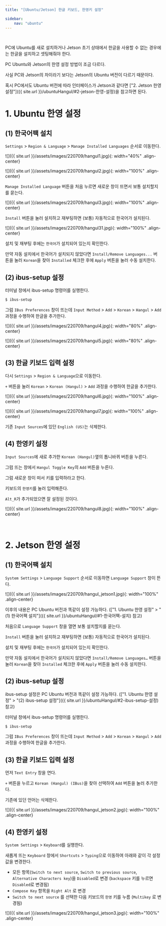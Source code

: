 ```yaml
---
title: "[Ubuntu/Jetson] 한글 키보드, 한영키 설정"

sidebar:
    nav: "ubuntu"
---
```


<br/>

PC에 Ubuntu를 새로 설치하거나 Jetson 초기 상태에서 한글을 사용할 수 없는 경우에는 한글을 설치하고 셋팅해줘야 한다. 

PC Ubuntu와 Jetson의 한영 설정 방법이 조금 다르다.

사실 PC와 Jetson의 차이라기 보다는 Jetson의 Ubuntu 버전이 다르기 때문이다.

혹시 PC에서도 Ubuntu 버전에 따라 인터페이스가 Jetson과 같다면 ["2. Jetson 한영 설정"]({{ site.url }}/ubuntuHangul/#2-jetson-한영-설정)을 참고하면 된다.


# 1. Ubuntu 한영 설정 

## (1) 한국어팩 설치

`Settings` > `Region & Language` > `Manage Installed Languages` 순서로 이동한다.

![]({{ site.url }}/assets/images/220709/hangul1.jpg){: width="40%" .align-center} 

![]({{ site.url }}/assets/images/220709/hangul2.jpg){: width="100%" .align-center} 

`Manage Installed Language` 버튼을 처음 누르면 새로운 창이 뜨면서 보통 설치할지를 묻는다.

![]({{ site.url }}/assets/images/220709/hangul3.jpg){: width="100%" .align-center} 

`Install` 버튼을 눌러 설치하고 재부팅하면 (보통) 자동적으로 한국어가 설치된다. 

![]({{ site.url }}/assets/images/220709/hangul31.jpg){: width="100%" .align-center} 

설치 및 재부팅 후에는 `한국어`가 설치되어 있는지 확인한다.

만약 자동 설치에서 한국어가 설치되지 않았다면 `Install/Remove Languages...` 버튼을 눌러 `Korean`을 찾아 `Installed` 체크한 후에 `Apply` 버튼을 눌러 수동 설치한다.

## (2) ibus-setup 설정

터미널 창에서 ibus-setup 명령어를 실행한다.

```bash
$ ibus-setup
```

그럼 `IBus Preferences` 창이 뜨는데 `Input Method` > `Add` > `Korean` > `Hangul` > `Add` 과정을 수행하여 한글을 추가한다.

![]({{ site.url }}/assets/images/220709/hangul4.jpg){: width="80%" .align-center}

![]({{ site.url }}/assets/images/220709/hangul5.jpg){: width="80%" .align-center}


## (3) 한글 키보드 입력 설정

다시 `Settings` > `Region & Language`으로 이동한다. 

`+` 버튼을 눌러 `Korean` > `Korean (Hangul)` > `Add` 과정을 수행하여 한글을 추가한다. 

![]({{ site.url }}/assets/images/220709/hangul6.jpg){: width="100%" .align-center}

![]({{ site.url }}/assets/images/220709/hangul7.jpg){: width="100%" .align-center}

기존 `Input Sources`에 있던 `English (US)`는 삭제한다. 


## (4) 한영키 설정

`Input Sources`에 새로 추가한 `Korean (Hangul)`옆의 톱니바퀴 버튼을 누른다.

그럼 뜨는 창에서 `Hangul Toggle Key`의 `Add` 버튼을 누른다.

그럼 새로운 창이 떠서 키를 입력하라고 한다.

키보드의 `한영키`를 눌러 입력해준다. 

`Alt_R`가 추가되었으면 잘 설정된 것이다.

![]({{ site.url }}/assets/images/220709/hangul8.jpg){: width="100%" .align-center}


<br/>


# 2. Jetson 한영 설정 

## (1) 한국어팩 설치

`System Settings` > `Language Support` 순서로 이동하면 `Language Support` 창이 뜬다.

![]({{ site.url }}/assets/images/220709/hangul_jetson1.jpg){: width="100%" .align-center}

이후의 내용은 PC Ubuntu 버전과 똑같이 설정 가능하다. (["1. Ubuntu 한영 설정"  > "(1) 한국어팩 설치"]({{ site.url }}/ubuntuHangul/#1-한국어팩-설치) 참고)

처음으로 `Language Support` 창을 열면 보통 설치할지를 묻는다.

`Install` 버튼을 눌러 설치하고 재부팅하면 (보통) 자동적으로 한국어가 설치된다.

설치 및 재부팅 후에는 `한국어`가 설치되어 있는지 확인한다.

만약 자동 설치에서 한국어가 설치되지 않았다면 `Install/Remove Languages…` 버튼을 눌러 `Korean`을 찾아 `Installed` 체크한 후에 `Apply` 버튼을 눌러 수동 설치한다.


## (2) ibus-setup 설정

ibus-setup 설정은 PC Ubuntu 버전과 똑같이 설정 가능하다. (["1. Ubuntu 한영 설정"  > "(2) ibus-setup 설정"]({{ site.url }}/ubuntuHangul/#2-ibus-setup-설정) 참고)

터미널 창에서 ibus-setup 명령어를 실행한다.

```bash
$ ibus-setup
```

그럼 `IBus Preferences` 창이 뜨는데 `Input Method` > `Add` > `Korean` > `Hangul` > `Add` 과정을 수행하여 한글을 추가한다.


## (3) 한글 키보드 입력 설정

먼저 `Text Entry` 창을 연다.

`+` 버튼을 누르고 `Korean (Hangul) (IBus)`을 찾아 선택하여 `Add` 버튼을 눌러 추가한다.

기존에 있던 언어는 삭제한다.

![]({{ site.url }}/assets/images/220709/hangul_jetson2.jpg){: width="100%" .align-center}


## (4) 한영키 설정

`System Settings` > `Keyboard`를 실행한다.

새롭게 뜨는 `Keyboard` 창에서 `Shortcuts` > `Typing`으로 이동하여 아래와 같이 각 설정 값을 변경한다.

- 모든 항목(`Switch to next source`, `Switch to previous source`, `Alternative Characters key`)을 `Disabled`로 변경 (`backspace` 키를 누르면 `Disabled`로 변경됨)
- `Compose Key` 항목을 `Right Alt` 로 변경
- `Switch to next source` 를 선택한 다음 키보드의 `한영` 키를 누름 (`Multikey` 로 변경됨)

![]({{ site.url }}/assets/images/220709/hangul_jetson3.jpg){: width="100%" .align-center}


<br/>